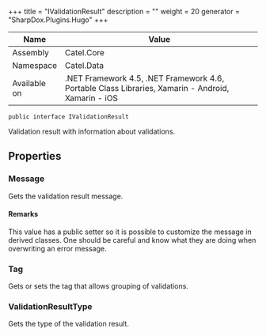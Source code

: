 

+++
title = "IValidationResult" 
description = ""
weight = 20
generator = "SharpDox.Plugins.Hugo"
+++

Name|Value
---|---
Assembly|Catel.Core
Namespace|Catel.Data
Available on|.NET Framework 4.5, .NET Framework 4.6, Portable Class Libraries, Xamarin - Android, Xamarin - iOS

```
public interface IValidationResult
```

Validation result with information about validations.

## Properties

### Message

Gets the validation result message.

#### Remarks

This value has a public setter so it is possible to customize the message in derived classes. One should be careful and know what they are doing when overwriting an error message.

### Tag

Gets or sets the tag that allows grouping of validations.

### ValidationResultType

Gets the type of the validation result.

